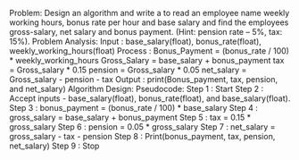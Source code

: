 Problem:
    Design an algorithm and write a to read an employee name weekly working hours, bonus rate per hour and base salary and find the employees gross-salary, net salary and bonus payment. (Hint: pension rate – 5%, tax: 15%).
Problem Analysis:
    Input : base_salary(float), bonus_rate(float), weekly_working_hours(float)
    Process : 
        Bonus_Payment = (bonus_rate / 100) * weekly_working_hours
        Gross_Salary = base_salary + bonus_payment
        tax = Gross_salary * 0.15
        pension = Gross_salary * 0.05
        net_salary = Gross_salary - pension - tax
    Output : 
        print(Bonus_payment, tax, pension, and net_salary)
Algorithm Design:
    Pseudocode:
        Step 1 : Start
        Step 2 : Accept inputs - base_salary(float), bonus_rate(float), and base_salary(float).
        Step 3 : bonus_payment = (bonus_rate / 100) * base_salary
        Step 4 : gross_salary = base_salary + bonus_payment
        Step 5 : tax = 0.15 * gross_salary
        Step 6 : pension = 0.05 * gross_salary
        Step 7 : net_salary = gross_salary - tax - pension
        Step 8 : Print(bonus_payment, tax, pension, net_salary)
        Step 9 : Stop
         

